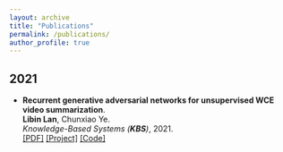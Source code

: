 ```yaml
---
layout: archive
title: "Publications"
permalink: /publications/
author_profile: true
---
```


## 2021
* <b>Recurrent generative adversarial networks for unsupervised WCE video summarization</b>. <br>
<b>Libin Lan</b>, Chunxiao Ye. <br>
<i>Knowledge-Based Systems (**KBS**)</i>, 2021. <br>
[[PDF]](https://jiemei.xyz/files/2021_TIP_CoANet/2021_TIP_CoANet.pdf)
[[Project]](https://jiemei.xyz/publications/CoANet)
[[Code]](https://github.com/mj129/CoANet)
<!-- {% if author.googlescholar %}
  You can also find my articles on <u><a href="{{author.googlescholar}}">my Google Scholar profile</a>.</u>
{% endif %}

{% include base_path %}

{% for post in site.publications reversed %}
  {% include archive-single.html %}
{% endfor %} -->
